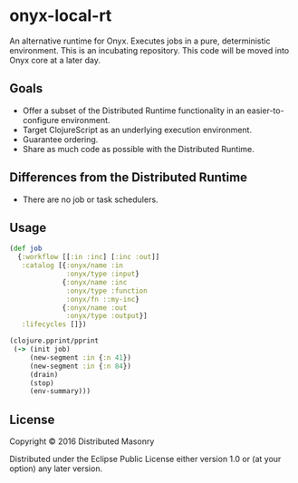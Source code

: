 # onyx-local-rt

An alternative runtime for Onyx. Executes jobs in a pure, deterministic environment. This is an incubating repository. This
code will be moved into Onyx core at a later day.

## Goals

- Offer a subset of the Distributed Runtime functionality in an easier-to-configure environment.
- Target ClojureScript as an underlying execution environment.
- Guarantee ordering.
- Share as much code as possible with the Distributed Runtime.

## Differences from the Distributed Runtime

- There are no job or task schedulers.

## Usage

```clojure
(def job
  {:workflow [[:in :inc] [:inc :out]]
   :catalog [{:onyx/name :in
              :onyx/type :input}
             {:onyx/name :inc
              :onyx/type :function
              :onyx/fn ::my-inc}
             {:onyx/name :out
              :onyx/type :output}]
   :lifecycles []})

(clojure.pprint/pprint
 (-> (init job)
     (new-segment :in {:n 41})
     (new-segment :in {:n 84})
     (drain)
     (stop)
     (env-summary)))
```

## License

Copyright © 2016 Distributed Masonry

Distributed under the Eclipse Public License either version 1.0 or (at
your option) any later version.
